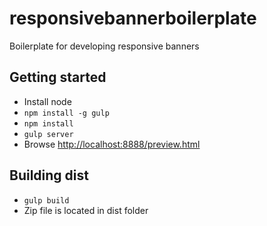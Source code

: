 # responsivebannerboilerplate
Boilerplate for developing responsive banners

## Getting started
 * Install node
 * ```npm install -g gulp ```
 * ``` npm install ```
 * ``` gulp server ```
 * Browse [http://localhost:8888/preview.html](http://localhost:8888/preview.html)

## Building dist
 * ``` gulp build ```
 * Zip file is located in dist folder
